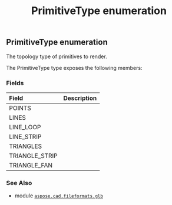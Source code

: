 ﻿---
title: PrimitiveType enumeration
second_title: Aspose.CAD for Python via .NET API References
description: 
type: docs
weight: 500
url: /python-net/aspose.cad.fileformats.glb/primitivetype/
is_root: false
---

## PrimitiveType enumeration

The topology type of primitives to render.



The PrimitiveType type exposes the following members:

### Fields
| Field | Description |
| :- | :- |
| POINTS |  |
| LINES |  |
| LINE_LOOP |  |
| LINE_STRIP |  |
| TRIANGLES |  |
| TRIANGLE_STRIP |  |
| TRIANGLE_FAN |  |



### See Also
* module [`aspose.cad.fileformats.glb`](..)
